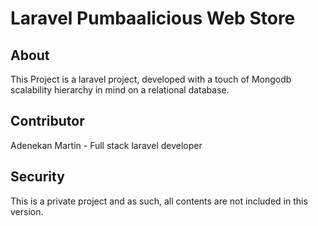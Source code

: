 # Laravel Pumbaalicious Web Store

## About
This Project is a laravel project, developed with a touch of Mongodb scalability hierarchy in mind on a relational database. 


## Contributor
Adenekan Martin - Full stack laravel developer 

## Security
This is a private project and as such, all contents are not included in this version.
